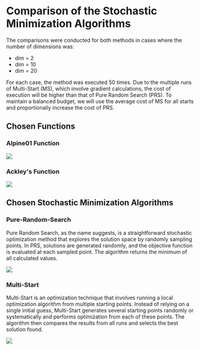 # Comparison of the Stochastic Minimization Algorithms
The comparisons were conducted for both methods in cases where the number of dimensions was:
- dim = 2
- dim = 10
- dim = 20
  
For each case, the method was executed 50 times. Due to the multiple runs of Multi-Start (MS), which involve gradient calculations, the cost of execution will be higher than that of Pure Random Search (PRS). To maintain a balanced budget, we will use the average cost of MS for all starts and proportionally increase the cost of PRS.

## Chosen Functions
### Alpine01 Function
<img src="https://github.com/radoslawrolka/stata/blob/master/documentation/img/Alpine01.png">

### Ackley's Function
<img src="https://github.com/radoslawrolka/stata/blob/master/documentation/img/Ackley.png">

## Chosen Stochastic Minimization Algorithms
### Pure-Random-Search
Pure Random Search, as the name suggests, is a straightforward stochastic optimization method that explores the solution space by randomly sampling points. In PRS, solutions are generated randomly, and the objective function is evaluated at each sampled point. The algorithm returns the minimum of all calculated values.

<img src="https://github.com/radoslawrolka/stata/blob/master/documentation/img/dim2_PRS_Ackley.png">

### Multi-Start
Multi-Start is an optimization technique that involves running a local optimization algorithm from multiple starting points. Instead of relying on a single initial guess, Multi-Start generates several starting points randomly or systematically and performs optimization from each of these points. The algorithm then compares the results from all runs and selects the best solution found.

<img src="https://github.com/radoslawrolka/stata/blob/master/documentation/img/dim10_MS_Alpine01_his.png">

